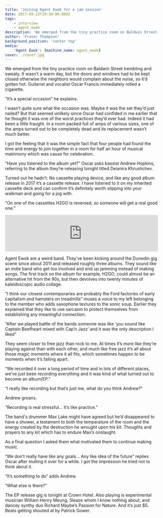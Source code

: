 ```yaml
---
title: 'Joining Agent Ewok for a jam session'
date: 2017-09-22T19:30:00.000Z
tags:
    - interview
    - agent_ewok
description: 'We emerged from the tiny practice room on Baldwin Street trembling and sweaty.'
author: 'Fraser Thompson'
background_position: 'center top'
media:
    'Agent Ewok': {machine_name: agent_ewok}
cover: ./cover.jpg
---
```



We emerged from the tiny practice room on Baldwin Street trembling and sweaty. It wasn’t a warm day, but the doors and windows had to be kept closed otherwise the neighbors would complain about the noise, so it’d gotten hot. Guitarist and vocalist Oscar Francis immediately rolled a cigarette.



“It’s a special occasion” he explains.

I wasn’t quite sure what the occasion was. Maybe it was the set they’d just nailed? But that seemed unlikely since Oscar had confided in me earlier that he thought it was one of the worst practices they’d ever had. Indeed it had been a little fraught. In a room packed full of amps of various sizes, one of the amps turned out to be completely dead and its replacement wasn’t much better. 

I got the feeling that it was the simple fact that four people had found the time and energy to join together in a room for half an hour of musical matrimony which was cause for celebration.

“Have you listened to the album yet?” Oscar asks bassist Andrew Hopkins, referring to the album they’re releasing tonight titled Deianira Khrushchev.

Turned out he hadn’t: No cassette playing device, and like any good album release in 2017 it’s a cassette release. I have listened to it on my inherited cassette deck and can confirm it’s definitely worth slipping into your walkman and going for a jog with.

“On one of the cassettes H2GO is reversed, so someone will get a real good one.”

<center><iframe style="border: 0; width: 100%; height: 120px;" src="https://bandcamp.com/EmbeddedPlayer/album=2600632380/size=large/bgcol=ffffff/linkcol=0687f5/tracklist=false/artwork=small/transparent=true/" seamless><a href="http://agentewok.bandcamp.com/album/deianira-khrushchev">Deianira Khrushchev by Agent Ewok</a></iframe></center>

Agent Ewok are a weird band. They’ve been kicking around the Dunedin gig scene since about 2011 and released roughly three albums. They sound like an indie band who get too involved and end up jamming instead of making songs. The first track on the album for example, H2GO, could almost be an alternative hit from the 90s, but then devolves into twenty minutes of kaleidoscopic audio collage.

“I think our closest contemporaries are probably the Ford factories of early capitalism and hamsters on treadmills” muses a voice to my left belonging to the member who adds saxophone textures to the sonic soup. Earlier they explained that they like to use sarcasm to protect themselves from establishing any meaningful connection.

“After we played battle of the bands someone was like ‘you sound like Captain Beefheart mixed with Cap’n Jazz’ and it was the only description I liked”

They seem closer to free jazz than rock to me. At times it’s more like they’re playing against than with each other, and much like free jazz it’s all about those magic moments where it all fits, which sometimes happen to be moments when it’s falling apart. 

“We recorded it over a long period of time and in lots of different places, we’ve just been recording everything and it was kind of what turned out to become an album/EP.” 

“I really like recording but that’s just me, what do you think Andrew?”

Andrew groans.

“Recording is real stressful… It’s like practice.”

The band's drummer Max Lake might have agreed but he’d disappeared to have a shower, a testament to both the temperature of the room and the energy created by the destruction he wrought upon his kit. Thoughts and prayers to any kit which has to endure Max’s onslaught.

As a final question I asked them what motivated them to continue making music. 

“We don’t really have like any goals… Any like idea of the future” replies Oscar after mulling it over for a while. I got the impression he tried not to think about it.

“It’s something to do” adds Andrew.

“What else is there?”

The EP release gig is tonight at Crown Hotel. Also playing is experimental musician William Henry Meung, Sleaze whom I know nothing about, and dancey synthy duo Richard Maybe’s Passion for Nature. And it’s just $5. Beats getting shouted at by Patrick Gower.
